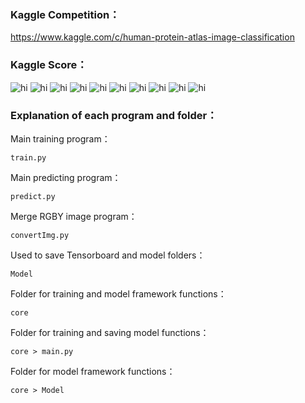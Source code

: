
### Kaggle Competition：
https://www.kaggle.com/c/human-protein-atlas-image-classification

### Kaggle Score：
<img src="https://github.com/s74101234/KaggleCompetitions/images/(1).PNG" alt="hi" class="inline"/>
<img src="https://github.com/s74101234/KaggleCompetitions/images/(2).PNG" alt="hi" class="inline"/>
<img src="https://github.com/s74101234/KaggleCompetitions/images/(3).PNG" alt="hi" class="inline"/>
<img src="https://github.com/s74101234/KaggleCompetitions/images/(4).PNG" alt="hi" class="inline"/>
<img src="https://github.com/s74101234/KaggleCompetitions/images/(5).PNG" alt="hi" class="inline"/>
<img src="https://github.com/s74101234/KaggleCompetitions/images/(6).PNG" alt="hi" class="inline"/>
<img src="https://github.com/s74101234/KaggleCompetitions/images/(7).PNG" alt="hi" class="inline"/>
<img src="https://github.com/s74101234/KaggleCompetitions/images/(8).PNG" alt="hi" class="inline"/>
<img src="https://github.com/s74101234/KaggleCompetitions/images/(9).PNG" alt="hi" class="inline"/>
<img src="https://github.com/s74101234/KaggleCompetitions/images/(10).PNG" alt="hi" class="inline"/>

### Explanation of each program and folder：
Main training program：
```
train.py
```

Main predicting program：
```
predict.py
```

Merge RGBY image program：
```
convertImg.py
```

Used to save Tensorboard and model folders：
```
Model
```

Folder for training and model framework functions：
```
core
```

Folder for training and saving model functions：
```
core > main.py
```

Folder for model framework functions：
```
core > Model
```